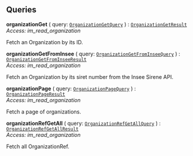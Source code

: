 

## Queries





  
<article>

**organizationGet** ( query: [`OrganizationGetQuery`](#query) ) : [`OrganizationGetResult`](#event) <br/> *Access: im_read_organization* 

Fetch an Organization by its ID.

</article>
<article>

**organizationGetFromInsee** ( query: [`OrganizationGetFromInseeQuery`](#query) ) : [`OrganizationGetFromInseeResult`](#event) <br/> *Access: im_read_organization* 

Fetch an Organization by its siret number from the Insee Sirene API.

</article>
<article>

**organizationPage** ( query: [`OrganizationPageQuery`](#query) ) : [`OrganizationPageResult`](#event) <br/> *Access: im_read_organization* 

Fetch a page of organizations.

</article>
<article>

**organizationRefGetAll** ( query: [`OrganizationRefGetAllQuery`](#query) ) : [`OrganizationRefGetAllResult`](#event) <br/> *Access: im_read_organization* 

Fetch all OrganizationRef.

</article>

